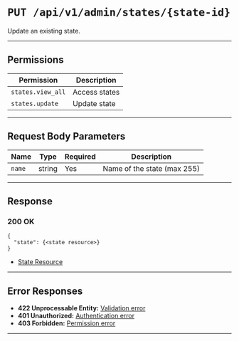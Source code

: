 # `PUT /api/v1/admin/states/{state-id}`

Update an existing state.


---

## Permissions
| Permission            | Description         |
|-----------------------|---------------------|
| `states.view_all`     | Access states       |
| `states.update`       | Update state        |

---

## Request Body Parameters
| Name     | Type    | Required | Description                        |
|----------|---------|----------|------------------------------------|
| `name`   | string  | Yes      | Name of the state (max 255)        |

---

## Response

### 200 OK
```
{
  "state": {<state resource>}
}
```
- [State Resource](state_resource.md)

---

## Error Responses
- **422 Unprocessable Entity:** [Validation error](../../_globals/validation-errors.md)
- **401 Unauthorized:** [Authentication error](../../_globals/authentication-errors.md)
- **403 Forbidden:** [Permission error](../../_globals/permission-errors.md)

---
